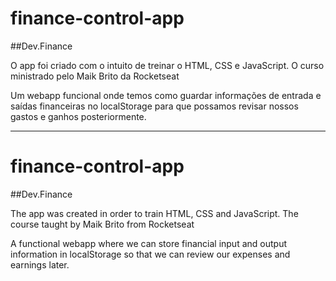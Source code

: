 # finance-control-app

##Dev.Finance

O app foi criado com o intuito de treinar o HTML, CSS e JavaScript. O curso ministrado pelo Maik Brito da Rocketseat

Um webapp funcional onde temos como guardar informações de entrada e saídas financeiras no localStorage para que possamos revisar nossos gastos e ganhos posteriormente.

--------------------------------------

# finance-control-app

##Dev.Finance

The app was created in order to train HTML, CSS and JavaScript. The course taught by Maik Brito from Rocketseat

A functional webapp where we can store financial input and output information in localStorage so that we can review our expenses and earnings later.
